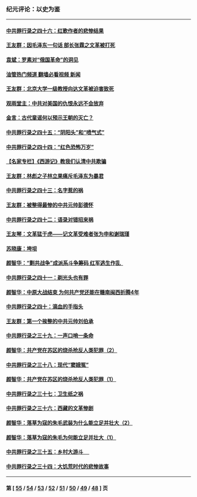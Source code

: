 ### 纪元评论：以史为鉴
---
#### [中共罪行录之四十六：红歌作者的悲惨结果](../../pages/nsc1028/n13172779.md?08210330) 
#### [王友群：因毛泽东一句话 部长张霖之文革被打死](../../pages/nsc1028/n13161711.md?08210330) 
#### [袁斌：罗素对“俄国革命”的洞见](../../pages/nsc1028/n13159737.md?08210330) 
#### [油管热门频道 翻墙必看视频 新闻](ok?08210330)
#### [王友群：北京大学一级教授向达文革被迫害致死](../../pages/nsc1028/n13150966.md?08210330) 
#### [观雨堂主：中共对美国的仇恨永远不会放弃](../../pages/nsc1028/n13149032.md?08210330) 
#### [金言：古代童谣何以预示王朝的灭亡？](../../pages/nsc1028/n13148878.md?08210330) 
#### [中共罪行录之四十五：“阴阳头”和“喷气式”](../../pages/nsc1028/n13132408.md?08210330) 
#### [中共罪行录之四十四：“红色恐怖万岁”](../../pages/nsc1028/n13130302.md?08210330) 
#### [【名家专栏】《西游记》教我们认清中共欺骗](../../pages/nsc1028/n13129563.md?08210330) 
#### [王友群：林彪之子林立果痛斥毛泽东为暴君](../../pages/nsc1028/n13128622.md?08210330) 
#### [中共罪行录之四十三：名字惹的祸](../../pages/nsc1028/n13115989.md?08210330) 
#### [王友群：被整得最惨的中共元帅彭德怀](../../pages/nsc1028/n13112821.md?08210330) 
#### [中共罪行录之四十二：语录对错招来祸](../../pages/nsc1028/n13113015.md?08210330) 
#### [王友琴：文革猛于虎——记文革受难者张为申和谢瑞瑾](../../pages/nsc1028/n13111808.md?08210330) 
#### [苏晓康：垮坝](../../pages/nsc1028/n13109759.md?08210330) 
#### [颜智华：“剿共战争”成派系斗争筹码 红军逃生作乱  ](../../pages/nsc1028/n13109642.md?08210330) 
#### [中共罪行录之四十一：剃光头也有罪](../../pages/nsc1028/n13107819.md?08210330) 
#### [颜智华：中原大战结束 为何共产党还能在赣南闽西折腾4年](../../pages/nsc1028/n13103846.md?08210330) 
#### [中共罪行录之四十：滴血的手指头](../../pages/nsc1028/n13103760.md?08210330) 
#### [王友群：第一个挨整的中共元帅刘伯承](../../pages/nsc1028/n13099858.md?08210330) 
#### [中共罪行录之三十九：一声口哨一条命](../../pages/nsc1028/n13101149.md?08210330) 
#### [颜智华：共产党在苏区的烧杀抢反人类犯罪（2）](../../pages/nsc1028/n13101108.md?08210330) 
#### [中共罪行录之三十八：现代“窦娥冤”](../../pages/nsc1028/n13099553.md?08210330) 
#### [颜智华：共产党在苏区的烧杀抢反人类犯罪（1）](../../pages/nsc1028/n13096652.md?08210330) 
#### [中共罪行录之三十七：卫生纸之祸](../../pages/nsc1028/n13096576.md?08210330) 
#### [中共罪行录之三十六：西藏的文革惨剧](../../pages/nsc1028/n13095149.md?08210330) 
#### [颜智华：落草为寇的朱毛武装为什么能立足并壮大（2）](../../pages/nsc1028/n13095103.md?08210330) 
#### [颜智华：落草为寇的朱毛为何能立足并壮大（1）](../../pages/nsc1028/n13093178.md?08210330) 
#### [中共罪行录之三十五：乡村大游斗     ](../../pages/nsc1028/n13093007.md?08210330) 
#### [中共罪行录之三十四：大饥荒时代的悲惨故事](../../pages/nsc1028/n13087993.md?08210330) 

---
#### 第 [ [55](./55.md?08210330) / [54](./54.md?08210330) / [53](./53.md?08210330) / [52](./52.md?08210330) / [51](./51.md?08210330) / [50](./50.md?08210330) / [49](./49.md?08210330) / [48](./48.md?08210330) ] 页
